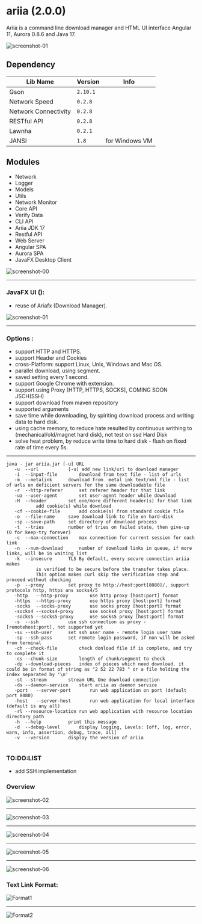 # ariia  (2.0.0)

Ariia is a command line download manager and HTML UI interface Angular 11, Aurora 0.8.6 and Java 17.

![screenshot-01](img/angular-spa-01.png)

## Dependency

| Lib Name             | Version  | Info           |
|----------------------|----------|----------------|
| Gson                 | `2.10.1` |                |
| Network Speed        | `0.2.8`  |                |
| Network Connectivity | `0.2.8`  |                |
| RESTful API          | `0.2.8`  |                |
| Lawnha               | `0.2.1`  |                |
| JANSI                | `1.8`    | for Windows VM |

## Modules

- Network
- Logger
- Models
- Utils
- Network Monitor
- Core API
- Verify Data
- CLI API
- Ariia JDK 17
- Restful API
- Web Server
- Angular SPA
- Aurora SPA
- JavaFX Desktop Client

![screenshot-00](img/dependency-hierarch.png)
___

### JavaFX UI ():

- reuse of Ariafx (Download Manager).

![screenshot-01](img/javafx-client.png)
___

### Options :

- support HTTP and HTTPS.
- support Header and Cookies
- cross-Platform: support Linux, Unix, Windows and Mac OS.
- parallel download, using segment.
- saved setting every 1 second.
- support Google Chrome with extension.
- support using Proxy [HTTP, HTTPS, SOCKS], COMING SOON JSCH(SSH)
- support download from maven repository
- supported arguments
- save time while downloading, by spiriting download process and writing data to hard disk.
- using cache memory, to reduce hate resulted by continuous writhing to (mechanical/old/magnet hard disk),
  not test on ssd Hard Disk
- solve heat problem, by reduce write time to hard disk - flush on fixed rate of time every 5s.

___ 

 ```
 java - jar ariia.jar [-u] URL
	-u	--url			[-u] add new link/url to download manager
	-i	--input-file		download from text file - list of urls
	-m	--metalink		download from  metal ink text/xml file - list of urls on deficient servers for the same downloadable file
	-r	--http-referer		set referer header for that link
	-ua	--user-agent		set user-agent header while download
	-H	--header		set one/more different header(s) for that link
			add cookie(s) while download
	-cf	--cookie-file		add cookie(s) from standard cookie file
	-o	--file-name		save download link to file on hard-disk
	-sp	--save-path		set directory of download process
	-t	--tries			number of tries on failed state, then give-up (0 for keep-try forever)
	-c	--max-connection	max connection for current session for each link
	-n	--num-download		number of download links in queue, if more links, will be in waiting list
	-k	--insecure		TLS By default, every secure connection ariia makes
			is verified to be secure before the transfer takes place.
			This option makes curl skip the verification step and proceed without checking
	-p	--proxy			set proxy to http://host:port[8080]/, support protocols http, https ans socks4/5
	-http	--http-proxy		use http proxy [host:port] format
	-https	--https-proxy		use https proxy [host:port] format
	-socks	--socks-proxy		use socks proxy [host:port] format
	-socks4	--socks4-proxy		use socks4 proxy [host:port] format
	-socks5	--socks5-proxy		use socks5 proxy [host:port] format
	-s	--ssh			use ssh connection as proxy - [remotehost:port], not supported yet
	-su	--ssh-user		set ssh user name - remote login user name
	-sp	--ssh-pass		set remote login password, if non will be asked from terminal
	-ch	--check-file		check donload file if is complete, and try to complete it
	-cs	--chunk-size		length of chunk/segment to check
	-dp	--download-pieces	index of pieces which need download. it could be in format of string as "2 52 22 783 " or a file holding the index separated by '\n'
	-st	--stream		stream URL One download connection
	-ds	--daemon-service	start ariia as daemon service
	-port	--server-port		run web application on port (default port 8080)
	-host	--server-host		run web application for local interface (default is any all)
	-rl	--resource-location	run web application with resource location directory path
	-h	--help			print this message
	-d	--debug-level		display logging, Levels: [off, log, error, warn, info, assertion, debug, trace, all]
	-v	--version		display the version of ariia


 ```

### TO:DO:LIST

- add SSH implementation

### Overview

![screenshot-02](img/angular-spa-02.png)
___
![screenshot-03](img/angular-spa-03.png)
___
![screenshot-04](img/download-ubuntu-mini.gif)
___
![screenshot-05](img/mini-table-01.png)
___
![screenshot-06](img/mini-table-02.png)

### Text Link Format:

![Format1](img/text-format01.png)
___
![Format2](img/text-format02.png)

